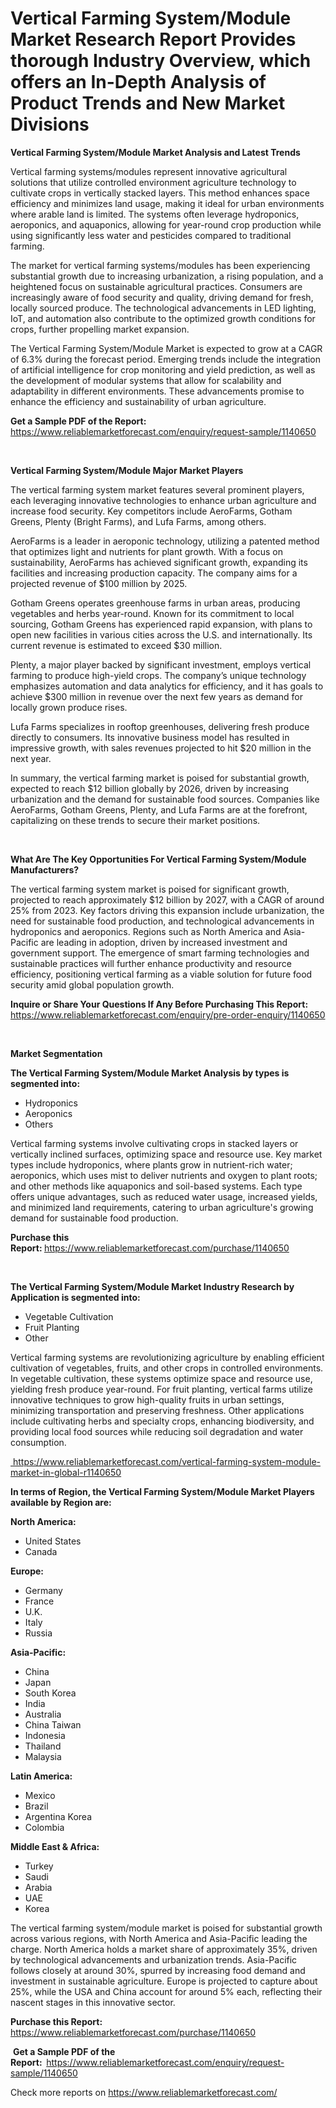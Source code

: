 <p><h1>Vertical Farming System/Module Market Research Report Provides thorough Industry Overview, which offers an In-Depth Analysis of Product Trends and New Market Divisions</h1></p><p><strong>Vertical Farming System/Module Market Analysis and Latest Trends</strong></p>
<p><p>Vertical farming systems/modules represent innovative agricultural solutions that utilize controlled environment agriculture technology to cultivate crops in vertically stacked layers. This method enhances space efficiency and minimizes land usage, making it ideal for urban environments where arable land is limited. The systems often leverage hydroponics, aeroponics, and aquaponics, allowing for year-round crop production while using significantly less water and pesticides compared to traditional farming.</p><p>The market for vertical farming systems/modules has been experiencing substantial growth due to increasing urbanization, a rising population, and a heightened focus on sustainable agricultural practices. Consumers are increasingly aware of food security and quality, driving demand for fresh, locally sourced produce. The technological advancements in LED lighting, IoT, and automation also contribute to the optimized growth conditions for crops, further propelling market expansion.</p><p>The Vertical Farming System/Module Market is expected to grow at a CAGR of 6.3% during the forecast period. Emerging trends include the integration of artificial intelligence for crop monitoring and yield prediction, as well as the development of modular systems that allow for scalability and adaptability in different environments. These advancements promise to enhance the efficiency and sustainability of urban agriculture.</p></p>
<p><strong>Get a Sample PDF of the Report:&nbsp;</strong> <a href="https://www.reliablemarketforecast.com/enquiry/request-sample/1140650?utm_campaign=1874&utm_medium=2&utm_source=Github&utm_content=ia&utm_term=28122024&utm_id=vertical-farming-systemmodule">https://www.reliablemarketforecast.com/enquiry/request-sample/1140650</a></p>
<p>&nbsp;</p>
<p><strong>Vertical Farming System/Module Major Market Players</strong></p>
<p><p>The vertical farming system market features several prominent players, each leveraging innovative technologies to enhance urban agriculture and increase food security. Key competitors include AeroFarms, Gotham Greens, Plenty (Bright Farms), and Lufa Farms, among others.</p><p>AeroFarms is a leader in aeroponic technology, utilizing a patented method that optimizes light and nutrients for plant growth. With a focus on sustainability, AeroFarms has achieved significant growth, expanding its facilities and increasing production capacity. The company aims for a projected revenue of $100 million by 2025.</p><p>Gotham Greens operates greenhouse farms in urban areas, producing vegetables and herbs year-round. Known for its commitment to local sourcing, Gotham Greens has experienced rapid expansion, with plans to open new facilities in various cities across the U.S. and internationally. Its current revenue is estimated to exceed $30 million.</p><p>Plenty, a major player backed by significant investment, employs vertical farming to produce high-yield crops. The company’s unique technology emphasizes automation and data analytics for efficiency, and it has goals to achieve $300 million in revenue over the next few years as demand for locally grown produce rises.</p><p>Lufa Farms specializes in rooftop greenhouses, delivering fresh produce directly to consumers. Its innovative business model has resulted in impressive growth, with sales revenues projected to hit $20 million in the next year.</p><p>In summary, the vertical farming market is poised for substantial growth, expected to reach $12 billion globally by 2026, driven by increasing urbanization and the demand for sustainable food sources. Companies like AeroFarms, Gotham Greens, Plenty, and Lufa Farms are at the forefront, capitalizing on these trends to secure their market positions.</p></p>
<p>&nbsp;</p>
<p><strong>What Are The Key Opportunities For Vertical Farming System/Module Manufacturers?</strong></p>
<p><p>The vertical farming system market is poised for significant growth, projected to reach approximately $12 billion by 2027, with a CAGR of around 25% from 2023. Key factors driving this expansion include urbanization, the need for sustainable food production, and technological advancements in hydroponics and aeroponics. Regions such as North America and Asia-Pacific are leading in adoption, driven by increased investment and government support. The emergence of smart farming technologies and sustainable practices will further enhance productivity and resource efficiency, positioning vertical farming as a viable solution for future food security amid global population growth.</p></p>
<p><strong>Inquire or Share Your Questions If Any Before Purchasing This Report:</strong> <a href="https://www.reliablemarketforecast.com/enquiry/pre-order-enquiry/1140650?utm_campaign=1874&utm_medium=2&utm_source=Github&utm_content=ia&utm_term=28122024&utm_id=vertical-farming-systemmodule">https://www.reliablemarketforecast.com/enquiry/pre-order-enquiry/1140650</a></p>
<p>&nbsp;</p>
<p><strong>Market Segmentation</strong></p>
<p><strong>The Vertical Farming System/Module Market Analysis by types is segmented into:</strong></p>
<p><ul><li>Hydroponics</li><li>Aeroponics</li><li>Others</li></ul></p>
<p><p>Vertical farming systems involve cultivating crops in stacked layers or vertically inclined surfaces, optimizing space and resource use. Key market types include hydroponics, where plants grow in nutrient-rich water; aeroponics, which uses mist to deliver nutrients and oxygen to plant roots; and other methods like aquaponics and soil-based systems. Each type offers unique advantages, such as reduced water usage, increased yields, and minimized land requirements, catering to urban agriculture's growing demand for sustainable food production.</p></p>
<p><strong>Purchase this Report:&nbsp;</strong><a href="https://www.reliablemarketforecast.com/purchase/1140650?utm_campaign=1874&utm_medium=2&utm_source=Github&utm_content=ia&utm_term=28122024&utm_id=vertical-farming-systemmodule">https://www.reliablemarketforecast.com/purchase/1140650</a></p>
<p>&nbsp;</p>
<p><strong>The Vertical Farming System/Module Market Industry Research by Application is segmented into:</strong></p>
<p><ul><li>Vegetable Cultivation</li><li>Fruit Planting</li><li>Other</li></ul></p>
<p><p>Vertical farming systems are revolutionizing agriculture by enabling efficient cultivation of vegetables, fruits, and other crops in controlled environments. In vegetable cultivation, these systems optimize space and resource use, yielding fresh produce year-round. For fruit planting, vertical farms utilize innovative techniques to grow high-quality fruits in urban settings, minimizing transportation and preserving freshness. Other applications include cultivating herbs and specialty crops, enhancing biodiversity, and providing local food sources while reducing soil degradation and water consumption.</p></p>
<p><a href="https://www.reliablemarketforecast.com/vertical-farming-system-module-market-in-global-r1140650?utm_campaign=1874&utm_medium=2&utm_source=Github&utm_content=ia&utm_term=28122024&utm_id=vertical-farming-systemmodule">&nbsp;https://www.reliablemarketforecast.com/vertical-farming-system-module-market-in-global-r1140650</a></p>
<p><strong>In terms of Region, the Vertical Farming System/Module Market Players available by Region are:</strong></p>
<p>
    <p> <strong> North America: </strong>
        <ul>
            <li>United States</li>
            <li>Canada</li>
        </ul>
        </p> 
    <p> <strong> Europe: </strong>
        <ul>
            <li>Germany</li>
            <li>France</li>
            <li>U.K.</li>
            <li>Italy</li>
            <li>Russia</li>
        </ul>
        </p> 
    <p> <strong> Asia-Pacific: </strong>
        <ul>
            <li>China</li>
            <li>Japan</li>
            <li>South Korea</li>
            <li>India</li>
            <li>Australia</li>
            <li>China Taiwan</li>
            <li>Indonesia</li>
            <li>Thailand</li>
            <li>Malaysia</li>
        </ul>
        </p> 
    <p> <strong> Latin America: </strong>
        <ul>
            <li>Mexico</li>
            <li>Brazil</li>
            <li>Argentina Korea</li>
            <li>Colombia</li>
        </ul>
        </p> 
    <p> <strong> Middle East & Africa: </strong>
        <ul>
            <li>Turkey</li>
            <li>Saudi</li>
            <li>Arabia</li>
            <li>UAE</li>
            <li>Korea</li>
        </ul>
    </p>
    </p>
<p><p>The vertical farming system/module market is poised for substantial growth across various regions, with North America and Asia-Pacific leading the charge. North America holds a market share of approximately 35%, driven by technological advancements and urbanization trends. Asia-Pacific follows closely at around 30%, spurred by increasing food demand and investment in sustainable agriculture. Europe is projected to capture about 25%, while the USA and China account for around 5% each, reflecting their nascent stages in this innovative sector.</p></p>
<p><strong>Purchase this Report: </strong><a href="https://www.reliablemarketforecast.com/purchase/1140650?utm_campaign=1874&utm_medium=2&utm_source=Github&utm_content=ia&utm_term=28122024&utm_id=vertical-farming-systemmodule">https://www.reliablemarketforecast.com/purchase/1140650</a></p>
<p>&nbsp;<strong>Get a Sample PDF of the Report:&nbsp;&nbsp;</strong><a href="https://www.reliablemarketforecast.com/enquiry/request-sample/1140650?utm_campaign=1874&utm_medium=2&utm_source=Github&utm_content=ia&utm_term=28122024&utm_id=vertical-farming-systemmodule">https://www.reliablemarketforecast.com/enquiry/request-sample/1140650</a></p>
<p><strong></strong></p>
<p>Check more reports on <a href="https://www.reliablemarketforecast.com/?utm_campaign=1874&utm_medium=2&utm_source=Github&utm_content=ia&utm_term=28122024&utm_id=vertical-farming-systemmodule">https://www.reliablemarketforecast.com/</a></p>